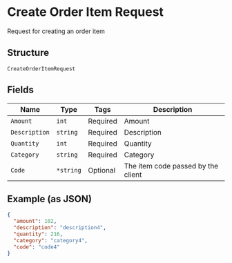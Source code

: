 
# Create Order Item Request

Request for creating an order item

## Structure

`CreateOrderItemRequest`

## Fields

| Name | Type | Tags | Description |
|  --- | --- | --- | --- |
| `Amount` | `int` | Required | Amount |
| `Description` | `string` | Required | Description |
| `Quantity` | `int` | Required | Quantity |
| `Category` | `string` | Required | Category |
| `Code` | `*string` | Optional | The item code passed by the client |

## Example (as JSON)

```json
{
  "amount": 102,
  "description": "description4",
  "quantity": 216,
  "category": "category4",
  "code": "code4"
}
```

